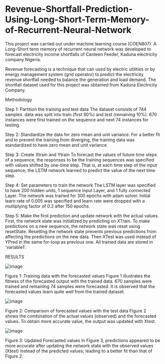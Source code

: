 # Revenue-Shortfall-Prediction-Using-Long-Short-Term-Memory-of-Recurrent-Neural-Network
This project was carried out under machine learning course (COEN807). A Long-Short term memory of recurrent neural network was developed to forecast electricity income shortfalls of Canteen Feeder, Kaduna electricity company Nigeria. 

Revenue forecasting is a technique that can used by electric utilities or by energy management system (grid operator) to predict the electricity revenue shortfall needed to balance the generation and load demand.
The shortfall dataset used for this project was obtained from Kaduna Electricity Company.

Methodology

Step 1: Partition the training and test data
The dataset consists of 744 samples. data was split into train (first 90%) and test (remaining 10%). 670 instances were first trained on the sequence and next 74 instances for testing.

Step 2: Standardize the data for zero mean and unit variance.
For a better fit and to prevent the training from diverging, the training data was standardized to have zero mean and unit variance.

Step 3: Create Xtrain and Ytrain
To forecast the values of future time steps of a sequence, the responses to be the training sequences was specified with values shifted by one-time step. That is, at each time step of the input sequence, the LSTM network learned to predict the value of the next time step.

Step 4: Set parameters to train the network
The LSTM layer was specified to have 200 hidden units, 1 sequence input Layer, and 1 fully connected Layer. The network was trained for 300 epochs with adam solver. Initial learn rate of 0.005 was specified and learn rate were dropped with a multiplying factor of 0.2 after 150 epochs.

Step 5: Make the first prediction and update network with the actual values.
First, the network state was initialized by predicting on XTrain. To make predictions on a new sequence, the network state was reset using resetState. Resetting the network state prevents previous predictions from affecting the predictions on the new data. Then XTest was used instead of YPred in the same for-loop as previous one. All trained data are stored in 'variable1'.

RESULTS

![image](https://user-images.githubusercontent.com/68459726/132748066-030aac9b-67b7-45b7-b0c3-5ba5f9eb27ab.png)

Figure 1: Training data with the forecasted values
Figure 1 illustrates the fitness of the forecasted output with the trained data. 670 samples were trained and remaining 74 samples were forecasted. It is observed that the forecasted values learn quite well from the trained dataset.

![image](https://user-images.githubusercontent.com/68459726/132748526-d2eb7464-cb00-4849-9e38-a824a045fcd7.png)

Figure 2: Comparison of forecasted values with the test data 
Figure 2 shows the combination of the actual values (observed) and the forecasted values. To obtain more accurate value, the output was updated with Xtest.

![image](https://user-images.githubusercontent.com/68459726/132748294-01d5421b-8719-49f8-bf83-c1adf515c4cf.png)

Figure 3: Updated Forecasted values
In Figure 3, predictions appeared to be more accurate after updating the network state with the observed values (Xtest) instead of the predicted values; leading to a better fit than that of Figure 2.
